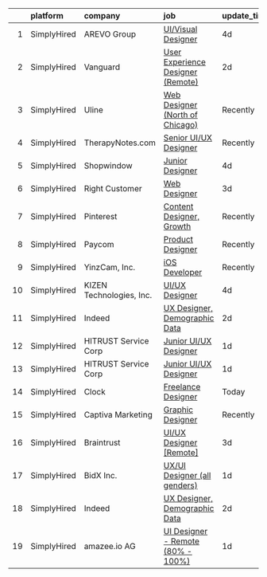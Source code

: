

|    | platform    | company                  | job                                                                                                                                       | update_time   | location                |
|---:|:------------|:-------------------------|:------------------------------------------------------------------------------------------------------------------------------------------|:--------------|:------------------------|
|  1 | SimplyHired | AREVO Group              | [UI/Visual Designer](https://www.simplyhired.com/job/qrm7lu0OeOtigHUZG8eRnpMQShi763qtXMlsN8j_zyfqy4XSh3muUw?q=ui+designer)                | 4d            | Remote                  |
|  2 | SimplyHired | Vanguard                 | [User Experience Designer (Remote)](https://www.simplyhired.com/job/NC1CKUsC3QfrDVc2Qg5J4BiHte6Tuw4loA_ZzPdh-PrnlNE9x4sRYQ?q=ui+designer) | 2d            | Remote                  |
|  3 | SimplyHired | Uline                    | [Web Designer (North of Chicago)](https://www.simplyhired.com/job/R7nnTqvsbmA4vbD-Y5wWE_kvbR_E8JahJe36WFvxALSsjU3nTzxarA?q=ui+designer)   | Recently      | Chicago, IL             |
|  4 | SimplyHired | TherapyNotes.com         | [Senior UI/UX Designer](https://www.simplyhired.com/job/_Uk1u6lt2JTZLbpNE2Rei76nDh0YNkvmbKzkaQVSLOZUSGQRnMb6Yw?q=ui+designer)             | Recently      | Remote                  |
|  5 | SimplyHired | Shopwindow               | [Junior Designer](https://www.simplyhired.com/job/-AZgbxRutSXzcLxt0dEJJR4Avh4MacPA3CqrTvE1i8TjcWNLCaePAw?q=ui+designer)                   | 4d            | Remote                  |
|  6 | SimplyHired | Right Customer           | [Web Designer](https://www.simplyhired.com/job/8znRqKX4LJghXFnbh8UzWyD2BdT5_XLPZHfbJnYfm6rFdzhiGpi9mg?q=ui+designer)                      | 3d            | Remote                  |
|  7 | SimplyHired | Pinterest                | [Content Designer, Growth](https://www.simplyhired.com/job/r3rLZ8wDZxpE9zJ0WmWmkB6vKADvM4enwQNvRoPjurIWqrAC4bhnpw?q=ui+designer)          | Recently      | Remote                  |
|  8 | SimplyHired | Paycom                   | [Product Designer](https://www.simplyhired.com/job/sTicsWpEbBaN_PDIYOQLlIPFYVeVVEqPog0YzBBQapUXHdf-2SKMxQ?q=ui+designer)                  | Recently      | Oklahoma City, OK       |
|  9 | SimplyHired | YinzCam, Inc.            | [iOS Developer](https://www.simplyhired.com/job/O7s3dealHuxhU0MGhoaMnfOJziqVEUTHKEJtlDWUSPF8S_dqWf-8-Q?q=ui+designer)                     | Recently      | Pittsburgh, PA          |
| 10 | SimplyHired | KIZEN Technologies, Inc. | [UI/UX Designer](https://www.simplyhired.com/job/Z3Rzkedb70KAek2a_LsirKWRFE0dVUHdLPHYXovhNJU7NdnUrlAR9Q?q=ui+designer)                    | 4d            | Austin, TX              |
| 11 | SimplyHired | Indeed                   | [UX Designer, Demographic Data](https://www.simplyhired.com/job/EhvrYZ-w5f4JtEznfoPDOusS9d2xxQaEPo7-PB_E3-ExB_te0X7pUA?q=ui+designer)     | 2d            | Austin, TX              |
| 12 | SimplyHired | HITRUST Service Corp     | [Junior UI/UX Designer](https://www.simplyhired.com/job/zst4km36_B2tckH_VS4XOKBDUmxUu1dOd-VHtKd-3o8Cow__FIA4Ag?q=ui+designer)             | 1d            | Frisco, TX              |
| 13 | SimplyHired | HITRUST Service Corp     | [Junior UI/UX Designer](https://www.simplyhired.com/job/zst4km36_B2tckH_VS4XOKBDUmxUu1dOd-VHtKd-3o8Cow__FIA4Ag?q=ui+designer)             | 1d            | Frisco, TX              |
| 14 | SimplyHired | Clock                    | [Freelance Designer](https://www.simplyhired.com/job/azWYs328uYgHNKX-bkKPmNsHomI5rLTiqPqUyC8lxNooy1t91fr_RA?q=ui+designer)                | Today         | Remote                  |
| 15 | SimplyHired | Captiva Marketing        | [Graphic Designer](https://www.simplyhired.com/job/aPdieEgUaF2M3RAijjsGJ-lneuwasfEf2wA35-QH4khAauGXzfUD3A?q=ui+designer)                  | Recently      | St. Louis, MO           |
| 16 | SimplyHired | Braintrust               | [UI/UX Designer [Remote]](https://www.simplyhired.com/job/qxAIXJURRxvHN_WJei-9NR4K2N5u3DxLKxtsLwlrVFLQcJnrjdScAQ?q=ui+designer)           | 3d            | San Francisco, CA       |
| 17 | SimplyHired | BidX Inc.                | [UX/UI Designer (all genders)](https://www.simplyhired.com/job/fvHseha1CKr3tAgHj6eGfVXyaYm2-6XhKMWKpktji8AyptUdG5p19g?q=ui+designer)      | 1d            | Remote                  |
| 18 | SimplyHired | Indeed                   | [UX Designer, Demographic Data](https://www.simplyhired.com/job/EhvrYZ-w5f4JtEznfoPDOusS9d2xxQaEPo7-PB_E3-ExB_te0X7pUA?q=ui+designer)     | 2d            | Austin, TX +4 locations |
| 19 | SimplyHired | amazee.io AG             | [UI Designer - Remote (80% - 100%)](https://www.simplyhired.com/job/MtzTuIp2QVnrqRCKFH4SQeETRS_PvjaV5E0nVJ15doXLJNOD8yDwKA?q=ui+designer) | 1d            | Austin, TX              |
